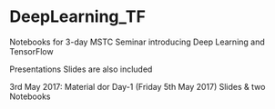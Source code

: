 # DeepLearning_TF
Notebooks for 3-day MSTC Seminar introducing Deep Learning and TensorFlow

Presentations Slides are also included

3rd May 2017: Material dor Day-1 (Friday 5th May 2017) Slides & two Notebooks 

